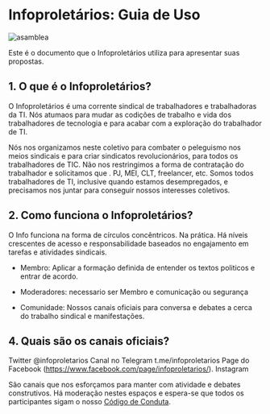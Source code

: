 # Infoproletários: Guia de Uso

<img src="https://github.com/infoproletarios/guia-de-uso/blob/master/asamblea.jpg" alt="asamblea">

Este é o documento que o Infoproletários utiliza para apresentar suas propostas.

## 1. O que é o Infoproletários?
O Infoproletários é uma corrente sindical de trabalhadores e trabalhadoras da TI.
Nós atumaos para mudar as codições de trabalho e vida dos trabalhadores de tecnologia e para acabar com a exploração do trabalhador de TI. 

Nós nos organizamos neste coletivo para combater o peleguismo nos meios sindicais e para criar sindicatos revolucionários, para todos os trabalhadores de TIC.
Não nos restringimos a forma de contratação do trabalhador e solicitamos que . PJ, MEI, CLT, freelancer, etc.
Somos todos trabalhadores de TI, inclusive quando estamos desempregados, e precisamos nos juntar para conseguir nossos interesses coletivos.

## 2. Como funciona o Infoproletários?
O Info funciona na forma de círculos concêntricos. Na prática. 
Há níveis crescentes de acesso e responsabilidade baseados no engajamento em tarefas e atividades sindicais.




- Membro: Aplicar a formação definida de entender os textos politicos e entrar de acordo.

- Moderadores: necessario ser Membro e comunicação ou segurança

- Comunidade: Nossos canais oficiais para conversa e debates a cerca do trabalho sindical e manifestações.


## 4. Quais são os canais oficiais?

Twitter @infoproletarios
Canal no Telegram t.me/infoproletarios
Page do Facebook (https://www.facebook.com/page/infoproletarios/). 
Instagram 

São canais que nos esforçamos para manter com atividade e debates construtivos.
Há moderação nestes espaços e espera-se que todos os participantes sigam o nosso [Código de Conduta](#).
